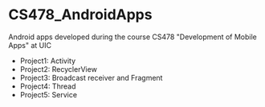 # CS478_AndroidApps
Android apps developed during the course CS478 "Development of Mobile Apps" at UIC

- Project1: Activity
- Project2: RecyclerView
- Project3: Broadcast receiver and Fragment
- Project4: Thread
- Project5: Service
